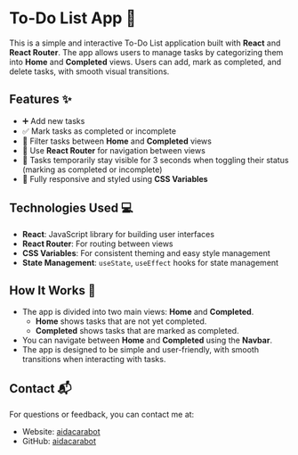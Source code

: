 # To-Do List App 📝

This is a simple and interactive To-Do List application built with **React** and **React Router**. The app allows users to manage tasks by categorizing them into **Home** and **Completed** views. Users can add, mark as completed, and delete tasks, with smooth visual transitions.

## Features ✨

- ➕ Add new tasks
- ✅ Mark tasks as completed or incomplete
- 🔄 Filter tasks between **Home** and **Completed** views
- 🚀 Use **React Router** for navigation between views
- 👀 Tasks temporarily stay visible for 3 seconds when toggling their status (marking as completed or incomplete)
- 📱 Fully responsive and styled using **CSS Variables**

## Technologies Used 💻

- **React**: JavaScript library for building user interfaces
- **React Router**: For routing between views
- **CSS Variables**: For consistent theming and easy style management
- **State Management**: `useState`, `useEffect` hooks for state management


## How It Works 🤔

- The app is divided into two main views: **Home** and **Completed**.
  - **Home** shows tasks that are not yet completed.
  - **Completed** shows tasks that are marked as completed.
- You can navigate between **Home** and **Completed** using the **Navbar**.
- The app is designed to be simple and user-friendly, with smooth transitions when interacting with tasks.

## Contact 📬

For questions or feedback, you can contact me at:
- Website: [aidacarabot](https://aidacarabot.netlify.app/)
- GitHub: [aidacarabot](https://github.com/aidacarabot)
